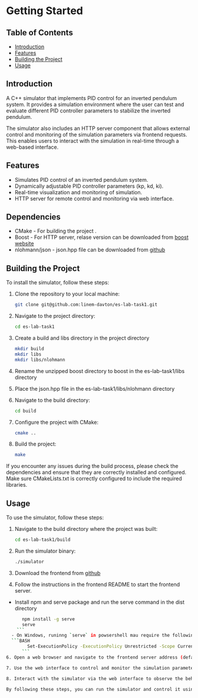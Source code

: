 
# Getting Started

## Table of Contents

- [Introduction](#introduction)
- [Features](#features)
- [Building the Project](#building-the-project)
- [Usage](#usage)

## Introduction

A C++ simulator that implements PID control for an inverted pendulum system. It provides a simulation environment where the user can test and evaluate different PID controller parameters to stabilize the inverted pendulum.

The simulator also includes an HTTP server component that allows external control and monitoring of the simulation parameters via frontend requests. This enables users to interact with the simulation in real-time through a web-based interface.

## Features

- Simulates PID control of an inverted pendulum system.
- Dynamically adjustable PID controller parameters (kp, kd, ki).
- Real-time visualization and monitoring of simulation.
- HTTP server for remote control and monitoring via web interface.

## Dependencies 

- CMake - For building the project .
- Boost - For HTTP server, relase version can be downloaded from [boost website](https://www.boost.org/users/download/)
- nlohmann/json - json.hpp file  can be downloaded from [github](https://github.com/nlohmann/json/releases/tag/v3.11.3)

## Building the Project

To install the simulator, follow these steps:

1. Clone the repository to your local machine:

    ```bash
    git clone git@github.com:linem-davton/es-lab-task1.git
    ```

2. Navigate to the project directory:

    ```bash
    cd es-lab-task1
    ```

3. Create a build and libs directory in the project directory

    ```bash
    mkdir build
    mkdir libs
    mkdir libs/nlohmann
    ```

4. Rename the unzipped boost directory to boost in the es-lab-task1/libs directory
5. Place the json.hpp file in the es-lab-task1/libs/nlohmann directory

6. Navigate to the build directory:

    ```bash
    cd build
    ```

7. Configure the project with CMake:

    ```bash
    cmake ..
    ```

8. Build the project:

    ```bash
    make
    ```

If you encounter any issues during the build process, please check the dependencies and ensure that they are correctly installed and configured. Make sure CMakeLists.txt is correctly configured to include the required libraries.

## Usage

To use the simulator, follow these steps:

1. Navigate to the build directory where the project was built:

    ```bash
    cd es-lab-task1/build
    ```

2. Run the simulator binary:

    ```bash
    ./simulator
    ```

3. Download the frontend  from [github](https://github.com/linem-davton/inverted_pendulum_frontend/releases)

5. Follow the instructions in the frontend README to start the frontend server.

  - Install npm and serve package and run the serve command in the dist directory
   
```BASH
      npm install -g serve
      serve
    ```
  - On Windows, runinng `serve` in powsershell mau require the following command to be run first
  ```BASH
        Set-ExecutionPolicy -ExecutionPolicy Unrestricted -Scope CurrentUser
      ```
6. Open a web browser and navigate to the frontend server address (default: `http://localhost:3000`).

7. Use the web interface to control and monitor the simulation parameters. You can start, stop, and adjust the simulation settings as needed.

8. Interact with the simulator via the web interface to observe the behavior of the inverted pendulum system under different control conditions.

By following these steps, you can run the simulator and control it using the web interface provided by the frontend server.

